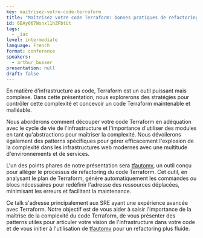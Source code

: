 ```yaml
---
key: maitrisez-votre-code-terraform
title: "Maîtrisez votre code Terraform: bonnes pratiques de refactoring et introduction à tfautomv"
id: 6BAy067Wsnxl1hZFbtUt
tags:
  - _iac
level: intermediate
language: French
format: conference
speakers:
  - arthur_busser
presentation: null
draft: false
---
```

En matière d'infrastructure as code, Terraform est un outil puissant mais complexe. Dans cette présentation, nous explorerons des stratégies pour contrôler cette complexité et concevoir un code Terraform maintenable et malléable.

Nous aborderons comment découper votre code Terraform en adéquation avec le cycle de vie de l'infrastructure et l'importance d'utiliser des modules en tant qu'abstractions pour maîtriser la complexité. Nous dévoilerons également des patterns spécifiques pour gérer efficacement l'explosion de la complexité dans les infrastructures web modernes avec une multitude d'environnements et de services.

L'un des points phares de notre présentation sera [tfautomv](https://github.com/busser/tfautomv), un outil conçu pour alléger le processus de refactoring du code Terraform. Cet outil, en analysant le plan de Terraform, génère automatiquement les commandes ou blocs nécessaires pour redéfinir l'adresse des ressources déplacées, minimisant les erreurs et facilitant la maintenance.

Ce talk s'adresse principalement aux SRE ayant une expérience avancée avec Terraform. Notre objectif est de vous aider à saisir l'importance de la maîtrise de la complexité du code Terraform, de vous présenter des patterns utiles pour articuler votre vision de l'infrastructure dans votre code et de vous initier à l'utilisation de [tfautomv](https://github.com/busser/tfautomv) pour un refactoring plus fluide.
